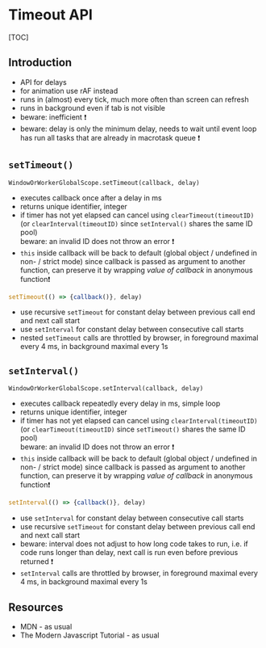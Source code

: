 # Timeout API

[TOC]



## Introduction

- API for delays
- for animation use rAF instead
- runs in (almost) every tick, much more often than screen can refresh
- runs in background even if tab is not visible
- beware: inefficient ❗️
- beware: delay is only the minimum delay, needs to wait until event loop has run all tasks that are already in macrotask queue ❗️



## `setTimeout()`

`WindowOrWorkerGlobalScope.setTimeout(callback, delay)`

- executes callback once after a delay in ms
- returns unique identifier, integer
- if timer has not yet elapsed can cancel using `clearTimeout(timeoutID)` (or `clearInterval(timeoutID)` since `setInterval()` shares the same ID pool)  
  beware: an invalid ID does not throw an error ❗️
- `this` inside callback will be back to default (global object / undefined in non- / strict mode) since callback is passed as argument to another function, can preserve it by wrapping _value of callback_ in anonymous function❗️

```javascript
setTimeout(() => {callback()}, delay)
```

- use recursive `setTimeout` for constant delay between previous call end and next call start
- use `setInterval` for constant delay between consecutive call starts
- nested `setTimeout` calls are throttled by browser, in foreground maximal every 4 ms, in background maximal every 1s


## `setInterval()`

`WindowOrWorkerGlobalScope.setInterval(callback, delay)`

- executes callback repeatedly every delay in ms, simple loop
- returns unique identifier, integer
- if timer has not yet elapsed can cancel using `clearInterval(timeoutID)` (or `clearTimeout(timeoutID)` since `setTimeout()` shares the same ID pool)  
  beware: an invalid ID does not throw an error ❗️
- `this` inside callback will be back to default (global object / undefined in non- / strict mode) since callback is passed as argument to another function, can preserve it by wrapping _value of callback_ in anonymous function❗️

```javascript
setInterval(() => {callback()}, delay)
```

- use `setInterval` for constant delay between consecutive call starts
- use recursive `setTimeout` for constant delay between previous call end and next call start
- beware: interval does not adjust to how long code takes to run, i.e. if code runs longer than delay, next call is run even before previous returned ❗️
- `setInterval` calls are throttled by browser, in foreground maximal every 4 ms, in background maximal every 1s



## Resources

- MDN - as usual
- The Modern Javascript Tutorial - as usual